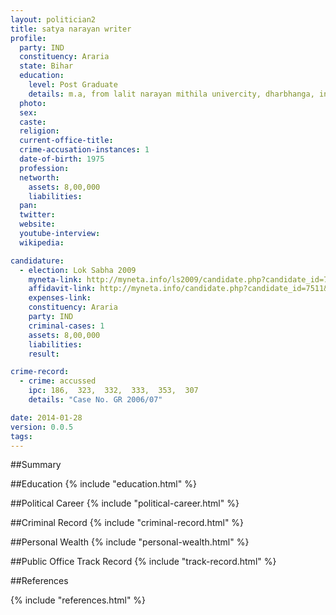 ```yaml
---
layout: politician2
title: satya narayan writer
profile: 
  party: IND
  constituency: Araria
  state: Bihar
  education: 
    level: Post Graduate
    details: m.a, from lalit narayan mithila univercity, dharbhanga, in the year 1996
  photo: 
  sex: 
  caste: 
  religion: 
  current-office-title: 
  crime-accusation-instances: 1
  date-of-birth: 1975
  profession: 
  networth: 
    assets: 8,00,000
    liabilities: 
  pan: 
  twitter: 
  website: 
  youtube-interview: 
  wikipedia: 

candidature: 
  - election: Lok Sabha 2009
    myneta-link: http://myneta.info/ls2009/candidate.php?candidate_id=7511
    affidavit-link: http://myneta.info/candidate.php?candidate_id=7511&scan=original
    expenses-link: 
    constituency: Araria 
    party: IND
    criminal-cases: 1
    assets: 8,00,000
    liabilities: 
    result:  

crime-record: 
  - crime: accussed
    ipc: 186,  323,  332,  333,  353,  307
    details: "Case No. GR 2006/07" 

date: 2014-01-28
version: 0.0.5
tags: 
---
```

##Summary


##Education
{% include "education.html" %}


##Political Career
{% include "political-career.html" %}


##Criminal Record
{% include "criminal-record.html" %}


##Personal Wealth
{% include "personal-wealth.html" %}


##Public Office Track Record
{% include "track-record.html" %}


##References


{% include "references.html" %}